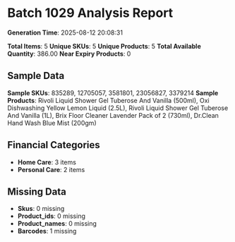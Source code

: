 # Batch 1029 Analysis Report

**Generation Time**: 2025-08-12 20:08:31

**Total Items**: 5
**Unique SKUs**: 5
**Unique Products**: 5
**Total Available Quantity**: 386.00
**Near Expiry Products**: 0

## Sample Data
**Sample SKUs**: 835289, 12705057, 3581801, 23056827, 3379214
**Sample Products**: Rivoli Liquid Shower Gel Tuberose And Vanilla (500ml), Oxi Dishwashing Yellow Lemon Liquid (2.5L), Rivoli Liquid Shower Gel Tuberose And Vanilla (1L), Brix Floor Cleaner Lavender Pack of 2 (730ml), Dr.Clean Hand Wash Blue Mist (200gm)

## Financial Categories
- **Home Care**: 3 items
- **Personal Care**: 2 items

## Missing Data
- **Skus**: 0 missing
- **Product_ids**: 0 missing
- **Product_names**: 0 missing
- **Barcodes**: 1 missing
